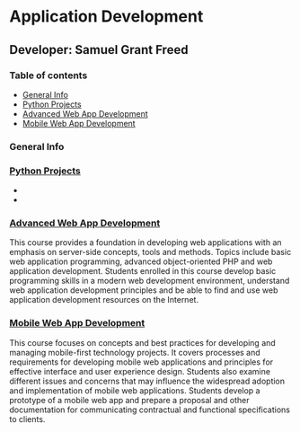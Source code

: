 # Application Development
## Developer: Samuel Grant Freed

### Table of contents
* [General Info](#general-info)
* [Python Projects](#python-projects)
* [Advanced Web App Development](#advanced-web-app-development)
* [Mobile Web App Development](#mobile-web-app-development)


### General Info



### [Python Projects](python-projects/README.md "My Python Projects README.md file")
 
   -
   -
   
### [Advanced Web App Development](advanced_web_app_development/README.md "My Advanced Web App Development README.md file")

   This course provides a foundation in developing web applications with an emphasis on server-side concepts, tools and methods. Topics include basic web application programming, advanced object-oriented PHP and web application development. Students enrolled in this course develop basic programming skills in a modern web development environment, understand web application development principles and be able to find and use web application development resources on the Internet.


### [Mobile Web App Development](mobile_web_app_development/README.md "My Mobile Web App Development README.md file")

   This course focuses on concepts and best practices for developing and managing mobile-first technology projects. It covers processes and requirements for developing mobile web applications and principles for effective interface and user experience design. Students also examine different issues and concerns that may influence the widespread adoption and implementation of mobile web applications. Students develop a prototype of a mobile web app and prepare a proposal and other documentation for communicating contractual and functional specifications to clients.